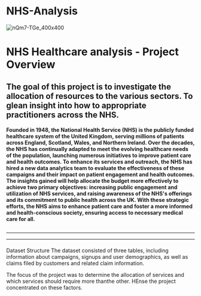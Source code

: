 # NHS-Analysis

![nQm7-TGe_400x400](https://github.com/user-attachments/assets/ed8c4d9e-31eb-4c9d-a12a-e2936e726e48)


# NHS Healthcare analysis - Project Overview


## The goal of this project is to investigate the allocation of resources to the various sectors. To glean insight into how to appropriate practitioners across the NHS.

#### Founded in 1948, the National Health Service (NHS) is the publicly funded healthcare system of the United Kingdom, serving millions of patients across England, Scotland, Wales, and Northern Ireland. Over the decades, the NHS has continually adapted to meet the evolving healthcare needs of the population, launching numerous initiatives to improve patient care and health outcomes. To enhance its services and outreach, the NHS has hired a new data analytics team to evaluate the effectiveness of these campaigns and their impact on patient engagement and health outcomes. The insights gained will help allocate the budget more effectively to achieve two primary objectives: increasing public engagement and utilization of NHS services, and raising awareness of the NHS's offerings and its commitment to public health across the UK. With these strategic efforts, the NHS aims to enhance patient care and foster a more informed and health-conscious society, ensuring access to necessary medical care for all.
————————————————————————————————————————————————————————————————————————

Dataset Structure
The dataset consisted of three tables, including information about campaigns, signups and user demographics, as well as claims filed by customers and related claim information.

The focus of the project was to determine the allocation of services and which services should require more thanthe other. HEnse the project concentrated on these factors.









